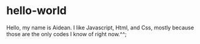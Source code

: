 # hello-world

Hello, my name is Aidean. I like Javascript, Html, and Css, mostly because those are the only codes I know of right now.^^;
